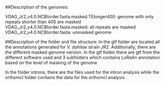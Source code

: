 ##Description of the genomes:

VDAG_Jr2_v4.0.NCBIorder.fasta.masked.TElonger400: genome with only repeats shorter than 400 are masked
VDAG_Jr2_v4.0.NCBIorder.fasta.masked: all repeats are masked
VDAG_Jr2_v4.0.NCBIorder.fasta: unmasked genome

##Description of the folder and file structure:
In the gtf folder are located all the annotations generated for *V. dahliae* strain JR2. Additionally, there are the different masked genome version. In the gtf folder there are gtf from the different software used and 3 subfolders which contains LoReAn annotation based on the level of masking of the genome

In the folder introns, there are the files used for the intron analysis while the orthomcl folder contains the data for the orthomcl analysis